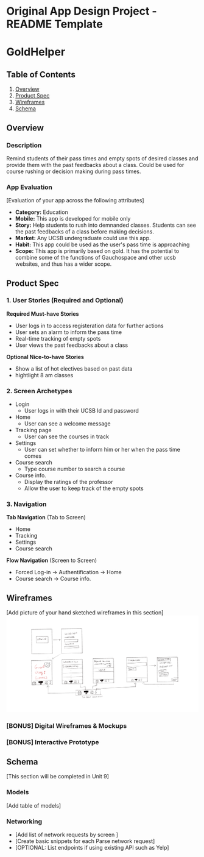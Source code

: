 Original App Design Project - README Template
===

# GoldHelper

## Table of Contents
1. [Overview](#Overview)
1. [Product Spec](#Product-Spec)
1. [Wireframes](#Wireframes)
2. [Schema](#Schema)

## Overview
### Description
Remind students of their pass times and empty spots of desired classes and provide them with the past feedbacks about a class. Could be used for course rushing or decision making during pass times.

### App Evaluation
[Evaluation of your app across the following attributes]
- **Category:** Education
- **Mobile:** This app is developed for mobile only
- **Story:** Help students to rush into demnanded classes. Students can see the past feedbacks of a class before making decisions. 
- **Market:** Any UCSB undergraduate could use this app.
- **Habit:** This app could be used as the user's pass time is approaching
- **Scope:** This app is primarily based on gold. It has the potential to combine some of the functions of Gauchospace and other ucsb websites, and thus has a wider scope. 

## Product Spec

### 1. User Stories (Required and Optional)

**Required Must-have Stories**

* User logs in to access registeration data for further actions
* User sets an alarm to inform the pass time
* Real-time tracking of empty spots
* User views the past feedbacks about a class

**Optional Nice-to-have Stories**

* Show a list of hot electives based on past data
* hightlight 8 am classes

### 2. Screen Archetypes

* Login
   * User logs in with their UCSB Id and password
* Home
   * User can see a welcome message
* Tracking page 
   * User can see the courses in track
* Settings
   * User can set whether to inform him or her when the pass time comes
* Course search
   * Type course number to search a course
* Course info.
   * Display the ratings of the professor
   * Allow the user to keep track of the empty spots

### 3. Navigation

**Tab Navigation** (Tab to Screen)

* Home
* Tracking
* Settings
* Course search

**Flow Navigation** (Screen to Screen)

* Forced Log-in -> Authentification -> Home
* Course search -> Course info.

## Wireframes
[Add picture of your hand sketched wireframes in this section]
<img src="wireframes.png" width=600>

### [BONUS] Digital Wireframes & Mockups

### [BONUS] Interactive Prototype

## Schema 
[This section will be completed in Unit 9]
### Models
[Add table of models]
### Networking
- [Add list of network requests by screen ]
- [Create basic snippets for each Parse network request]
- [OPTIONAL: List endpoints if using existing API such as Yelp]
